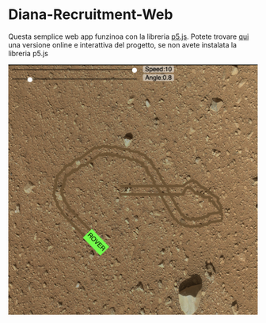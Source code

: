 # Diana-Recruitment-Web

Questa semplice web app funzinoa con la libreria [p5.js](https://p5js.org/). Potete trovare [qui](https://editor.p5js.org/mikamatto03/full/0Z8k1VpHB) una versione online e interattiva del progetto, se non avete instalata la libreria p5.js

![alt text](https://github.com/Bumblebee00/Diana-Recruitment-Web/blob/main/Schermata%202022-10-12%20alle%2023.40.37.png)
